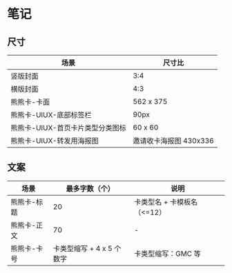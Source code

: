 # 笔记

## 尺寸

| 场景                             | 尺寸比                 |
| -------------------------------- | ---------------------- |
| 竖版封面                         | 3:4                    |
| 横版封面                         | 4:3                    |
| 熊熊卡-卡面                      | 562 x 375              |
| 熊熊卡-UIUX-底部标签栏           | 90px                   |
| 熊熊卡-UIUX-首页卡片类型分类图标 | 60 x 60                |
| 熊熊卡-UIUX-转发用海报图         | 邀请收卡海报图 430x336 |

## 文案

| 场景        | 最多字数（个）            | 说明                        |
| ----------- | ------------------------- | --------------------------- |
| 熊熊卡-标题 | 20                        | 卡类型名 + 卡模板名（<=12） |
| 熊熊卡-正文 | 70                        | -                           |
| 熊熊卡-卡号 | 卡类型缩写 + 4 x 5 个数字 | 卡类型缩写：GMC 等          |
